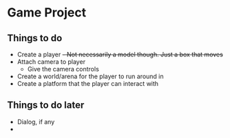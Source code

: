 # Game Project

## Things to do

- Create a player
  ~~- Not necessarily a model though. Just a box  that moves~~
- Attach camera to player
  - Give the camera controls
- Create a world/arena for the player to run around in
- Create a platform that the player can interact with
## Things to do later
- Dialog, if any
- 
